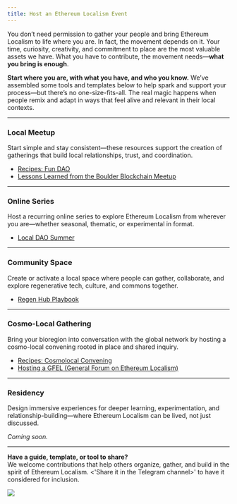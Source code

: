 ```yaml
---
title: Host an Ethereum Localism Event
---
```

You don’t need permission to gather your people and bring Ethereum Localism to life where you are. In fact, the movement depends on it. Your time, curiosity, creativity, and commitment to place are the most valuable assets we have. What you have to contribute, the movement needs—**what you bring is enough**.

**Start where you are, with what you have, and who you know.** We’ve assembled some tools and templates below to help spark and support your process—but there’s no one-size-fits-all. The real magic happens when people remix and adapt in ways that feel alive and relevant in their local contexts.

---

### Local Meetup  
Start simple and stay consistent—these resources support the creation of gatherings that build local relationships, trust, and coordination.

- [Recipes: Fun DAO](/library/Implementation-Guides/Fun-DAO)  
- [Lessons Learned from the Boulder Blockchain Meetup](/library/Implementation-Guides/Lessons-Learned-from-the-Boulder-Blockchain-Meetup)

---

### Online Series  
Host a recurring online series to explore Ethereum Localism from wherever you are—whether seasonal, thematic, or experimental in format.

- [Local DAO Summer](library/Local-DAO-Summer)

---

### Community Space  
Create or activate a local space where people can gather, collaborate, and explore regenerative tech, culture, and commons together.

- [Regen Hub Playbook](library/Implementation-Guides/Regen-Hub-Playbook)

---

### Cosmo-Local Gathering  
Bring your bioregion into conversation with the global network by hosting a cosmo-local convening rooted in place and shared inquiry.

- [Recipes: Cosmolocal Convening](/library/Implementation-Guides/Cosmolocal-Convening)  
- [Hosting a GFEL (General Forum on Ethereum Localism)](/library/Implementation-Guides/Hosting-a-GFEL)

---

### Residency  
Design immersive experiences for deeper learning, experimentation, and relationship-building—where Ethereum Localism can be lived, not just discussed.

*Coming soon.*

---

**Have a guide, template, or tool to share?**  
We welcome contributions that help others organize, gather, and build in the spirit of Ethereum Localism. <'Share it in the Telegram channel>' to have it considered for inclusion.

![](assets/imagination-circle.png)